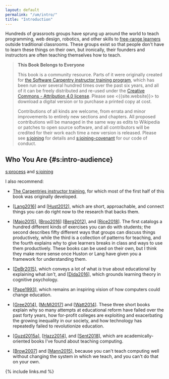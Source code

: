 ```yaml
---
layout: default
permalink: "/um/intro/"
title: "Introduction"
---
```


Hundreds of grassroots groups have sprung up around the world to teach
programming, web design, robotics, and other skills to
[free-range learners](#g:free-range-learner) outside
traditional classrooms. These groups exist so that people don't have to
learn these things on their own, but ironically, their founders and
instructors are often teaching themselves how to teach.

> **This Book Belongs to Everyone**
> 
> This book is a community resource. Parts of it were originally
> created for [the Software Carpentry instructor training
> program](http://carpentries.github.io/instructor-training/), which
> has been run over several hundred times over the past six years, and
> all of it can be freely distributed and re-used under the [Creative
> Commons - Attribution 4.0
> license](https://creativecommons.org/licenses/by/4.0/). Please see
> <{{site.website}}> to download a digital version or to purchase a
> printed copy at cost.
>
> Contributions of all kinds are welcome, from errata and minor
> improvements to entirely new sections and chapters. All proposed
> contributions will be managed in the same way as edits to Wikipedia
> or patches to open source software, and all contributors will be
> credited for their work each time a new version is released. Please
> see [s:joining](#APPENDIX) for details and
> [s:joining-covenant](#SECTION) for our code of conduct.

## Who You Are {#s:intro-audience}

[s:process](#CHAPTER) and [s:joining](#CHAPTER)

I also recommend:

- [The Carpentries instructor
  training](http://carpentries.github.io/instructor-training/), for
  which most of the first half of this book was originally developed.

- [[Lang2016](#CITE)] and [[Hust2012](#CITE)], which are short,
  approachable, and connect things you can do right now to the
  research that backs them.

- [[Majo2015](#CITE)], [[Broo2016](#CITE)] [[Berg2012](#CITE)], and
  [[Rice2018](#CITE)]. The first catalogs a hundred different kinds of
  exercises you can do with students; the second describes fifty
  different ways that groups can discuss things productively, while
  the third is a collection of patterns for teaching, and the fourth
  explains why to give learners breaks in class and ways to use them
  productively. These books can be used on their own, but I think they
  make more sense once Huston or Lang have given you a framework for
  understanding them.

- [[DeBr2015](#CITE)], which conveys a lot of what *is* true about
  educational by explaining what *isn't*, and [[Dida2016](#CITE)],
  which grounds learning theory in cognitive psychology.

- [[Pape1993](#CITE)], which remains an inspiring vision of how
  computers could change education.

- [[Gree2014](#CITE)], [[McMi2017](#CITE)] and [[Watt2014](#CITE)]. These
  three short books explain why so many attempts at educational reform
  have failed over the past forty years, how for-profit colleges are
  exploiting and exacerbating the growing inequality in our society,
  and how technology has repeatedly failed to revolutionize education.

- [[Guzd2015a](#CITE)], [[Hazz2014](#CITE)], and [[Sent2018](#CITE)],
  which are academically-oriented books I've found about teaching
  computing.

- [[Brow2007](#CITE)] and [[Mann2015](#CITE)], because you can't teach
  computing well without changing the system in which we teach, and
  you can't do that on your own.

{% include links.md %}
